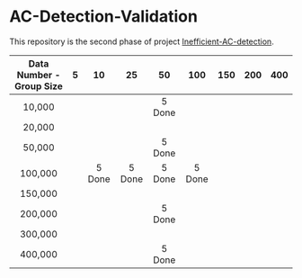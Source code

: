 # AC-Detection-Validation

This repository is the second phase of
project [Inefficient-AC-detection](https://github.com/MighTy-Weaver/Inefficient-AC-detection).

| Data Number - Group Size | 5 | 10 | 25 | 50 | 100 | 150 | 200 | 400 |
|:------------------------:|:-:|:--:|:--:|:--:|:---:|:---:|:---:|:---:|
| 10,000 | | | | 5 Done | | | | |
| 20,000 | | | | | | | | |
| 50,000 | | | | 5 Done | | | | |
| 100,000 | | 5 Done | 5 Done | 5 Done | 5 Done | | | |
| 150,000 | | | | | | | | |
| 200,000 | | | | 5 Done | | | | |
| 300,000 | | | | | | | | |
| 400,000 | | | | 5 Done | | | | |